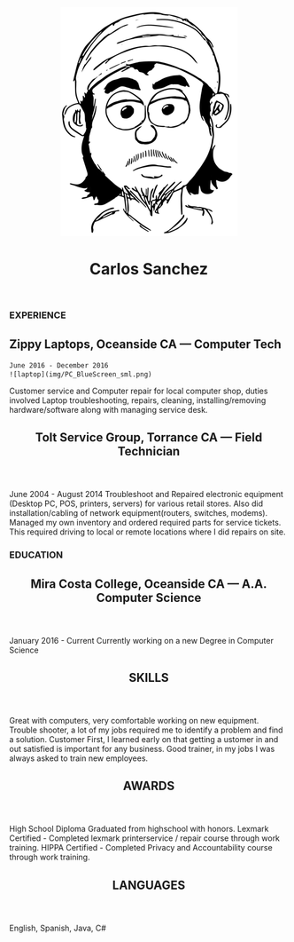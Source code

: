 <p align = "center"> <img src = "https://github.com/CarlozSanchez/resume/blob/master/img/Toon_Carlos_med.png?raw=true"></p>
<header><h1 align = "center"> Carlos Sanchez </h1></header>

### EXPERIENCE

##  <h2 align = "left"> Zippy Laptops, Oceanside CA — Computer Tech</h2>

    June 2016 - December 2016 
    ![laptop](img/PC_BlueScreen_sml.png)

Customer service and Computer repair for local computer shop, duties
involved Laptop troubleshooting, repairs, cleaning, installing/removing
hardware/software along with managing service desk.


<header><h2>Tolt Service Group, Torrance CA — Field Technician</h2></header>
June 2004 - August 2014
Troubleshoot and Repaired electronic equipment (Desktop PC, POS,
printers, servers) for various retail stores. Also did installation/cabling
of network equipment(routers, switches, modems). Managed my own
inventory and ordered required parts for service tickets. This required
driving to local or remote locations where I did repairs on site.

### EDUCATION
<header><h2>Mira Costa College, Oceanside CA — A.A. Computer Science</h2></header>
January 2016 - Current
Currently working on a new Degree in Computer Science

<header><h2>SKILLS</h2></header>
Great with computers, very comfortable working on new equipment.
Trouble shooter, a lot of my jobs required me to identify a problem and find a solution.
Customer First, I learned early on that getting a ustomer in and out satisfied is important 
for any business.
Good trainer, in my jobs I was always asked to train new employees.

<header><h2>AWARDS</h2></header>
High School Diploma
Graduated from highschool with honors.
Lexmark Certified - Completed lexmark printerservice / repair course through work training.
HIPPA Certified - Completed Privacy and Accountability course through work training.

<header><h2>LANGUAGES</h2></header>
English, Spanish, Java, C#
